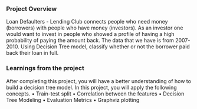### Project Overview

 Loan Defaulters - Lending Club connects people who need money (borrowers) with people who have money (investors). As an investor one would want to invest in people who showed a profile of having a high probability of paying the amount back. The data that we have is from 2007-2010. Using Decision Tree model, classify whether or not the borrower paid back their loan in full.


### Learnings from the project

 After completing this project, you will have a better understanding of how to build a decision tree model. In this project, you will apply the following concepts.
•	Train-test split
•	Correlation between the features
•	Decision Tree Modeling
•	Evaluation Metrics
•	Graphviz plotting


